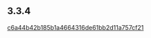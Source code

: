 3.3.4
-----

[c6a44b42b185b1a4664316de61bb2d11a757cf21](https://github.com/LMAX-Exchange/disruptor/commit/c6a44b42b185b1a4664316de61bb2d11a757cf21)